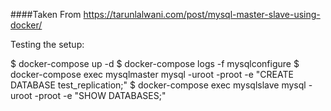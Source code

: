 ####Taken From https://tarunlalwani.com/post/mysql-master-slave-using-docker/

Testing the setup:

$ docker-compose up -d
$ docker-compose logs -f mysqlconfigure
$ docker-compose exec mysqlmaster mysql -uroot -proot -e "CREATE DATABASE test_replication;"
$ docker-compose exec mysqlslave mysql -uroot -proot -e "SHOW DATABASES;"
